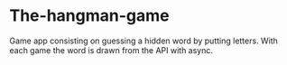 # The-hangman-game
Game app consisting on guessing a hidden word by putting letters. With each game the word is drawn from the API with async.
